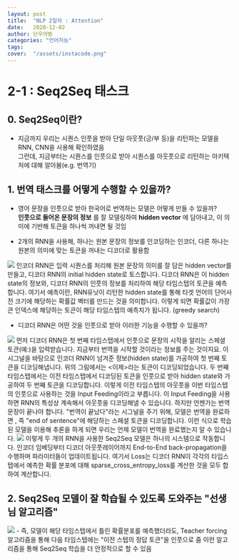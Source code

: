```yaml
---
layout: post
title:  "NLP 2일차 : Attention"
date:   2020-12-02
author: 단우아범
categories: "언어지능"
tags:	
cover:  "/assets/instacode.png"
---
```


# 2-1 : Seq2Seq 태스크
## 0. Seq2Seq이란?
 - 지금까지 우리는 시퀀스 인풋을 받아 단일 아웃풋(긍/부 등)을 리턴하는 모델을 RNN, CNN을 사용해 확인하였음  
 그런데, 지금부터는 시퀀스를 인풋으로 받아 시퀀스를 아웃풋으로 리턴하는 아키텍처에 대해 알아봄(e.g. 번역기)
 
 
## 1. 번역 태스크를 어떻게 수행할 수 있을까?
  - 영어 문장을 인풋으로 받아 한국어로 번역하는 모델은 어떻게 만들 수 있을까?  
  __인풋으로 들어온 문장의 정보__ 를 잘 모델링하여 __hidden vector__ 에 담아내고, 이 의미에 기반해 토큰을 하나씩 꺼내면 될 것임
  
  - 2개의 RNN을 사용해, 하나는 원본 문장의 정보를 인코딩하는 인코더, 다른 하나는 원본의 의미에 맞는 토큰을 꺼내는 디코더로 활용함
  
  <img src = "https://user-images.githubusercontent.com/59005950/100817785-13f7ba00-348c-11eb-8936-da1a5135b38a.png">  
  인코더 RNN은 입력 시퀀스를 처리해 원본 문장의 의미를 잘 담은 hidden vector를 만들고, 디코더 RNN의 initial hidden state로 토스합니다.  
  디코더 RNN은 이 hidden state의 정보와, 디코더 RNN의 인풋의 정보를 처리하여 해당 타임스텝의 토큰을 예측합니다.  
  여기서 예측이란, RNN유닛이 리턴한 hidden state를 통해 타겟 언어의 단어사전 크기에 해당하는 확률값 벡터를 만드는 것을 의미합니다.  
  이렇게 되면 확률값이 가장 큰 인덱스에 해당하는 토큰이 해당 타임스텝의 예측치가 됩니다. (greedy search)
  
  - 디코더 RNN은 어떤 것을 인풋으로 받아 이러한 기능을 수행할 수 있을까?
  <img src = "https://user-images.githubusercontent.com/59005950/100818042-b152ee00-348c-11eb-8298-cbdd415485c3.png">  
  먼저 디코더 RNN은 첫 번째 타임스텝에서 인풋으로 문장의 시작을 알리는 스페셜 토큰(예:<sos>)을 입력받습니다.  
  지금부터 번역을 시작할 것이라는 정보를 주는 것이지요.  
  이 시그널을 바탕으로 인코더 RNN이 넘겨준 정보(hidden state)를 가공하여 첫 번째 토큰을 디코딩해냅니다.  
  위의 그림에서는 <이제>라는 토큰이 디코딩되었습니다.  
  두 번째 타임스텝에서는 이전 타임스텝에서 디코딩된 토큰을 인풋으로 받아 hidden state와 가공하여 두 번째 토큰을 디코딩합니다.  
  이렇게 이전 타임스텝의 아웃풋을 이번 타임스텝의 인풋으로 사용하는 것을 Input Feeding이라고 부릅니다.  
  이 Input Feeding을 사용하면 RNN의 특성상 계속해서 아웃풋을 디코딩해낼 수 있습니다.  
  하지만 언젠가는 번역문장이 끝나야 합니다.  
  "번역이 끝났다"라는 시그널을 주기 위해, 모델은 번역을 완료하면 <eos>, 즉 "end of sentence"에 해당하는 스페셜 토큰을 디코딩합니다.  
  이런 식으로 학습된 모델을 이용해 추론을 하게 되면 우리는 언제 모델이 번역을 완료했는지 알 수 있습니다.  
  
  
  <img src = "https://user-images.githubusercontent.com/59005950/100818047-b2841b00-348c-11eb-9a30-3efcf9c62196.png">  
  이렇게 두 개의 RNN을 사용한 Seq2Seq 모델은 하나의 시스템으로 작동합니다.  
  인코더 임베딩부터 디코더 아웃풋레이어까지 End-to-End back-propagation을 수행하며 파라미터들이 업데이트됩니다.  
  여기서 Loss는 디코더 RNN이 각각의 타입스텝에서 예측한 확률 분포에 대해 sparse_cross_entropy_loss를 계산한 것을 모두 합하여 계산합니다.  
  

## 2. Seq2Seq 모델이 잘 학습될 수 있도록 도와주는 "선생님 알고리즘"
  <img src = "https://user-images.githubusercontent.com/59005950/100818327-3b9b5200-348d-11eb-91e6-6936f84fc16a.png">  
  - 즉, 모델이 해당 타임스텝에서 틀린 확률분포를 예측했더라도,  
  Teacher forcing 알고리즘을 통해 다음 타임스텝에는 "이전 스텝의 정답 토큰"을 인풋으로 줌  
  이런 알고리즘을 통해 Seq2Seq 학습을 더 안정적으로 할 수 있음
  
  
  
